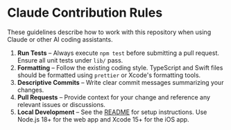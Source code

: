 # Claude Contribution Rules

These guidelines describe how to work with this repository when using Claude or other AI coding assistants.

1. **Run Tests** – Always execute `npm test` before submitting a pull request. Ensure all unit tests under `lib/` pass.
2. **Formatting** – Follow the existing coding style. TypeScript and Swift files should be formatted using `prettier` or Xcode's formatting tools.
3. **Descriptive Commits** – Write clear commit messages summarizing your changes.
4. **Pull Requests** – Provide context for your change and reference any relevant issues or discussions.
5. **Local Development** – See the [README](README.md) for setup instructions. Use Node.js 18+ for the web app and Xcode 15+ for the iOS app.

